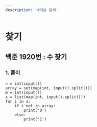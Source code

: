 ```yaml
---
description: '#이분 탐색'
---
```


# 찾기

## 백준 1920번 : 수 찾기

### 1. 풀이

```text
n = int(input())
array = set(map(int, input().split()))
m = int(input())
x = list(map(int, input().split()))
for i in x:
    if i not in array:
        print('0')
    else:
        print('1')
```

